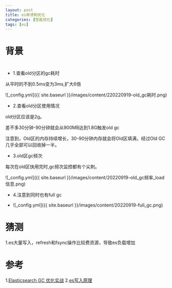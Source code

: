 ```yaml
---
layout: post 
title: es奔溃和优化
categories: [性能优化]
tags: [es]
---
```


# 背景


#  

* 1.查看old分区的gc耗时

从平时的不到0.5ms变为3ms,扩大6倍

![_config.yml]({{ site.baseurl }}/images/content/220220919-old_gc耗时.png)

* 2.查看old分区使用情况

old分区应该是2g。

差不多30分钟-90分钟就会从900MB达到1.8G触发old gc

注意到，Old区的内存持续增长，30-90分钟内存就会将Old区填满，经过Old GC几乎全部可以回收掉一半。

* 3.old区gc频次

每次在old区快用完时,gc频次监控都有个尖刺。

![_config.yml]({{ site.baseurl }}/images/content/20220919-old_gc频率_load信息.png)

* 4.注意到同时也有full gc

* ![_config.yml]({{ site.baseurl }}/images/content/20220919-full_gc.png)


# 猜测

1.es大量写入，refresh和fsync操作比较费资源，导致es负载增加

# 参考
1.[Elasticsearch GC 优化实战](https://yuerblog.cc/2021/03/12/elasticsearch-gc%E4%BC%98%E5%8C%96%E5%AE%9E%E6%88%98/)
2.[es写入原理](https://zhuanlan.zhihu.com/p/205211099)